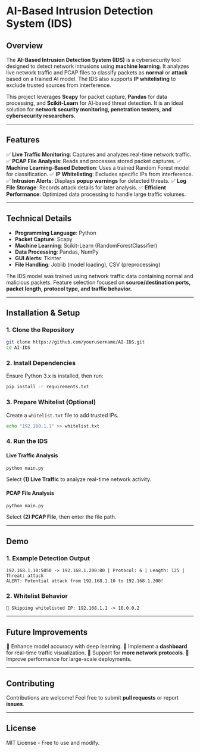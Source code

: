 # AI-Based Intrusion Detection System (IDS)

## Overview
The **AI-Based Intrusion Detection System (IDS)** is a cybersecurity tool designed to detect network intrusions using **machine learning**. It analyzes live network traffic and PCAP files to classify packets as **normal** or **attack** based on a trained AI model. The IDS also supports **IP whitelisting** to exclude trusted sources from interference.

This project leverages **Scapy** for packet capture, **Pandas** for data processing, and **Scikit-Learn** for AI-based threat detection. It is an ideal solution for **network security monitoring, penetration testers, and cybersecurity researchers**.

---
## Features
✅ **Live Traffic Monitoring**: Captures and analyzes real-time network traffic.
✅ **PCAP File Analysis**: Reads and processes stored packet captures.
✅ **Machine Learning-Based Detection**: Uses a trained Random Forest model for classification.
✅ **IP Whitelisting**: Excludes specific IPs from interference.
✅ **Intrusion Alerts**: Displays **popup warnings** for detected threats.
✅ **Log File Storage**: Records attack details for later analysis.
✅ **Efficient Performance**: Optimized data processing to handle large traffic volumes.

---
## Technical Details
- **Programming Language**: Python
- **Packet Capture**: Scapy
- **Machine Learning**: Scikit-Learn (RandomForestClassifier)
- **Data Processing**: Pandas, NumPy
- **GUI Alerts**: Tkinter
- **File Handling**: Joblib (model loading), CSV (preprocessing)

The IDS model was trained using network traffic data containing normal and malicious packets. Feature selection focused on **source/destination ports, packet length, protocol type, and traffic behavior.**

---
## Installation & Setup
### **1. Clone the Repository**
```bash
git clone https://github.com/yourusername/AI-IDS.git
cd AI-IDS
```

### **2. Install Dependencies**
Ensure Python 3.x is installed, then run:
```bash
pip install -r requirements.txt
```

### **3. Prepare Whitelist (Optional)**
Create a `whitelist.txt` file to add trusted IPs.
```bash
echo "192.168.1.1" >> whitelist.txt
```

### **4. Run the IDS**
#### **Live Traffic Analysis**
```bash
python main.py
```
Select **(1) Live Traffic** to analyze real-time network activity.

#### **PCAP File Analysis**
```bash
python main.py
```
Select **(2) PCAP File**, then enter the file path.

---
## Demo
### **1. Example Detection Output**
```
192.168.1.10:5050 -> 192.168.1.200:80 | Protocol: 6 | Length: 125 | Threat: attack
ALERT: Potential attack from 192.168.1.10 to 192.168.1.200!
```

### **2. Whitelist Behavior**
```
🛑 Skipping whitelisted IP: 192.168.1.1 -> 10.0.0.2
```

---
## Future Improvements
🔹 Enhance model accuracy with deep learning.
🔹 Implement a **dashboard** for real-time traffic visualization.
🔹 Support for **more network protocols**.
🔹 Improve performance for large-scale deployments.

---
## Contributing
Contributions are welcome! Feel free to submit **pull requests** or report **issues**.

---
## License
MIT License - Free to use and modify.

